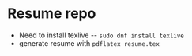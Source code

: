 # Resume repo
* Need to install texlive -- `sudo dnf install texlive`
* generate resume with `pdflatex resume.tex`


